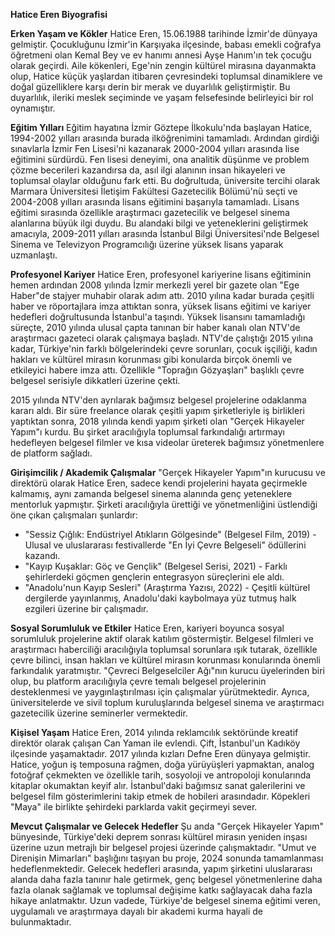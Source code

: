 **Hatice Eren Biyografisi**

**Erken Yaşam ve Kökler**
Hatice Eren, 15.06.1988 tarihinde İzmir'de dünyaya gelmiştir. Çocukluğunu İzmir'in Karşıyaka ilçesinde, babası emekli coğrafya öğretmeni olan Kemal Bey ve ev hanımı annesi Ayşe Hanım'ın tek çocuğu olarak geçirdi. Aile kökenleri, Ege'nin zengin kültürel mirasına dayanmakta olup, Hatice küçük yaşlardan itibaren çevresindeki toplumsal dinamiklere ve doğal güzelliklere karşı derin bir merak ve duyarlılık geliştirmiştir. Bu duyarlılık, ileriki meslek seçiminde ve yaşam felsefesinde belirleyici bir rol oynamıştır.

**Eğitim Yılları**
Eğitim hayatına İzmir Göztepe İlkokulu'nda başlayan Hatice, 1994-2002 yılları arasında burada ilköğrenimini tamamladı. Ardından girdiği sınavlarla İzmir Fen Lisesi'ni kazanarak 2000-2004 yılları arasında lise eğitimini sürdürdü. Fen lisesi deneyimi, ona analitik düşünme ve problem çözme becerileri kazandırsa da, asıl ilgi alanının insan hikayeleri ve toplumsal olaylar olduğunu fark etti. Bu doğrultuda, üniversite tercihi olarak Marmara Üniversitesi İletişim Fakültesi Gazetecilik Bölümü'nü seçti ve 2004-2008 yılları arasında lisans eğitimini başarıyla tamamladı. Lisans eğitimi sırasında özellikle araştırmacı gazetecilik ve belgesel sinema alanlarına büyük ilgi duydu. Bu alandaki bilgi ve yeteneklerini geliştirmek amacıyla, 2009-2011 yılları arasında İstanbul Bilgi Üniversitesi'nde Belgesel Sinema ve Televizyon Programcılığı üzerine yüksek lisans yaparak uzmanlaştı.

**Profesyonel Kariyer**
Hatice Eren, profesyonel kariyerine lisans eğitiminin hemen ardından 2008 yılında İzmir merkezli yerel bir gazete olan "Ege Haber"de stajyer muhabir olarak adım attı. 2010 yılına kadar burada çeşitli haber ve röportajlara imza attıktan sonra, yüksek lisans eğitimi ve kariyer hedefleri doğrultusunda İstanbul'a taşındı. Yüksek lisansını tamamladığı süreçte, 2010 yılında ulusal çapta tanınan bir haber kanalı olan NTV'de araştırmacı gazeteci olarak çalışmaya başladı. NTV'de çalıştığı 2015 yılına kadar, Türkiye'nin farklı bölgelerindeki çevre sorunları, çocuk işçiliği, kadın hakları ve kültürel mirasın korunması gibi konularda birçok önemli ve etkileyici habere imza attı. Özellikle "Toprağın Gözyaşları" başlıklı çevre belgesel serisiyle dikkatleri üzerine çekti.

2015 yılında NTV'den ayrılarak bağımsız belgesel projelerine odaklanma kararı aldı. Bir süre freelance olarak çeşitli yapım şirketleriyle iş birlikleri yaptıktan sonra, 2018 yılında kendi yapım şirketi olan "Gerçek Hikayeler Yapım"ı kurdu. Bu şirket aracılığıyla toplumsal farkındalığı artırmayı hedefleyen belgesel filmler ve kısa videolar üreterek bağımsız yönetmenlere de platform sağladı.

**Girişimcilik / Akademik Çalışmalar**
"Gerçek Hikayeler Yapım"ın kurucusu ve direktörü olarak Hatice Eren, sadece kendi projelerini hayata geçirmekle kalmamış, aynı zamanda belgesel sinema alanında genç yeteneklere mentorluk yapmıştır. Şirketi aracılığıyla ürettiği ve yönetmenliğini üstlendiği öne çıkan çalışmaları şunlardır:
*   "Sessiz Çığlık: Endüstriyel Atıkların Gölgesinde" (Belgesel Film, 2019) - Ulusal ve uluslararası festivallerde "En İyi Çevre Belgeseli" ödüllerini kazandı.
*   "Kayıp Kuşaklar: Göç ve Gençlik" (Belgesel Serisi, 2021) - Farklı şehirlerdeki göçmen gençlerin entegrasyon süreçlerini ele aldı.
*   "Anadolu'nun Kayıp Sesleri" (Araştırma Yazısı, 2022) - Çeşitli kültürel dergilerde yayınlanmış, Anadolu'daki kaybolmaya yüz tutmuş halk ezgileri üzerine bir çalışmadır.

**Sosyal Sorumluluk ve Etkiler**
Hatice Eren, kariyeri boyunca sosyal sorumluluk projelerine aktif olarak katılım göstermiştir. Belgesel filmleri ve araştırmacı haberciliği aracılığıyla toplumsal sorunlara ışık tutarak, özellikle çevre bilinci, insan hakları ve kültürel mirasın korunması konularında önemli farkındalık yaratmıştır. "Çevreci Belgeselciler Ağı"nın kurucu üyelerinden biri olup, bu platform aracılığıyla çevre temalı belgesel projelerinin desteklenmesi ve yaygınlaştırılması için çalışmalar yürütmektedir. Ayrıca, üniversitelerde ve sivil toplum kuruluşlarında belgesel sinema ve araştırmacı gazetecilik üzerine seminerler vermektedir.

**Kişisel Yaşam**
Hatice Eren, 2014 yılında reklamcılık sektöründe kreatif direktör olarak çalışan Can Yaman ile evlendi. Çift, İstanbul'un Kadıköy ilçesinde yaşamaktadır. 2017 yılında kızları Defne Eren dünyaya gelmiştir. Hatice, yoğun iş temposuna rağmen, doğa yürüyüşleri yapmaktan, analog fotoğraf çekmekten ve özellikle tarih, sosyoloji ve antropoloji konularında kitaplar okumaktan keyif alır. İstanbul'daki bağımsız sanat galerilerini ve belgesel film gösterimlerini takip etmek de hobileri arasındadır. Köpekleri "Maya" ile birlikte şehirdeki parklarda vakit geçirmeyi sever.

**Mevcut Çalışmalar ve Gelecek Hedefler**
Şu anda "Gerçek Hikayeler Yapım" bünyesinde, Türkiye'deki deprem sonrası kültürel mirasın yeniden inşası üzerine uzun metrajlı bir belgesel projesi üzerinde çalışmaktadır. "Umut ve Direnişin Mimarları" başlığını taşıyan bu proje, 2024 sonunda tamamlanması hedeflenmektedir. Gelecek hedefleri arasında, yapım şirketini uluslararası alanda daha fazla tanınır hale getirmek, genç belgesel yönetmenlerine daha fazla olanak sağlamak ve toplumsal değişime katkı sağlayacak daha fazla hikaye anlatmaktır. Uzun vadede, Türkiye'de belgesel sinema eğitimi veren, uygulamalı ve araştırmaya dayalı bir akademi kurma hayali de bulunmaktadır.